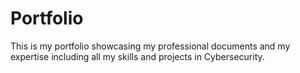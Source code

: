 # Portfolio
This is my portfolio showcasing my professional documents and my expertise including all my skills and projects in Cybersecurity.
